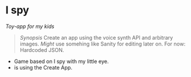 # I spy
_Toy-app for my kids_

> *Synopsis* Create an app using the voice synth API and arbitrary images. _Might_ use somehing like Sanity for editing later on. For now: Hardcoded JSON.

- Game based on I spy with my little eye.
- is using the Create App. 

